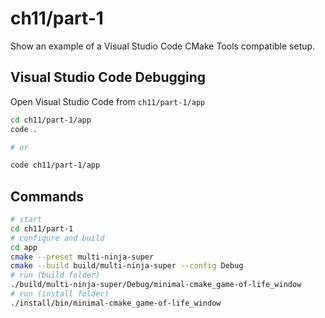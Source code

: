 # ch11/part-1

Show an example of a Visual Studio Code CMake Tools compatible setup.

## Visual Studio Code Debugging

Open Visual Studio Code from `ch11/part-1/app`

```bash
cd ch11/part-1/app
code .

# or

code ch11/part-1/app
```

## Commands

```bash
# start
cd ch11/part-1
# configure and build
cd app
cmake --preset multi-ninja-super
cmake --build build/multi-ninja-super --config Debug
# run (build folder)
./build/multi-ninja-super/Debug/minimal-cmake_game-of-life_window
# run (install folder)
./install/bin/minimal-cmake_game-of-life_window
```
